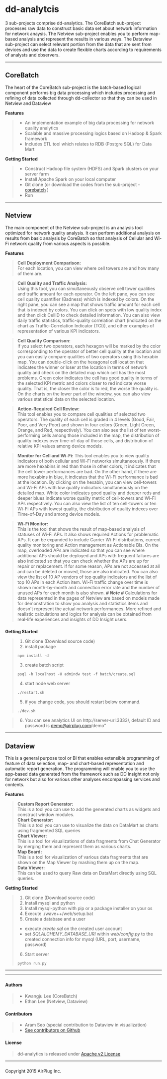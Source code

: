 
dd-analytcis
====

3 sub-projects comprise dd-analytics.
The CoreBatch sub-project processes raw data to construct basic data set about network information for network anaysis. The Netview sub-project enables you to perform map-based analysis and represent the results in various ways. The Dataview sub-project can select relevant portion from the data that are sent from devices and use the data to create flexible charts according to requirements of analysts and observers.  

---

## CoreBatch

The heart of the CoreBatch sub-project is the batch-based logical component performs big data processing which includes processing and refining of data collected through dd-collector so that they can be used in Netview and Dataview


**Features**
> - An implementation example of big data processing for network quality analytics 
> - Scalable and massive processing logics based on Hadoop & Spark framework
> - Includes ETL tool which relates to RDB (Postgre SQL) for Data Mart

**Getting Started**
> - Construct Hadoop file system (HDFS) and Spark clusters on your server farm
> - Install Apache Spark on your local computer
> - Git clone (or download the codes from the sub-project - [corebatch](https://github.com/ddinsight/dd-analytics/tree/master/corebatch) )
> - Run


----------


## Netview

The main component of the Netview sub-project is an analysis tool optimized for network quality analysis. It can perform additional analysis on results from basic analysis by CoreBatch so that analysis of Cellular and Wi-Fi network quality from various aspects is possible.  

**Features**
> **Cell Deployment Comparison:**	
> For each location, you can view where cell towers are and how many of them are. 

> **Cell Quality and Traffic Analysis:**	
> Using this tool, you can simultaneously observe cell tower qualities and traffic amount for each operator. On the left pane, you can see cell quality quantifier (Badness) which is indexed by colors. On the right pane, you can see a map that shows traffic amount for each cell that is indexed by colors. You can click on spots with low quality index and then click CellID to check detailed information. You can also view daily traffic statistics, traffic-quality correlation chart (indicated on the chart as Traffic-Correlation Indicator (TCI)), and other examples of representation of various KPI indicators.

>**Cell Quality Comparison:**	
> If you select two operators, each hexagon will be marked by the color corresponding to the operator of better cell quality at the location and you can easily compare qualities of two operators using this hexabin map. You can double-click on the hexagonal cell location that indicates the winner or loser at the location in terms of network quality and check on the detailed map which cell has the most problems. Green color indicates the cell has good quality in terms of the selected KPI metric and colors closer to red indicate worse quality. That is, the closer the color is to red, the worse the quality is. On the charts on the lower part of the window, you can also view various statistical data on the selected location. 

>**Action-Required Cell Review:**	
> This tool enables you to compare cell qualities of selected two operators. The quality of each cell is graded in 4 levels (Good, Fair, Poor, and Very Poor) and shown in four colors (Green, Light Green, Orange, and Red, respectively). You can also see the list of ten worst-performing cells among those included in the map, the distribution of quality indexes over time-of-day of those cells, and distribution of relative KPI values among device models.

>**Monitor for Cell and Wi-Fi:** 
> This tool enables you  to view quality indicators of both cellular and Wi-Fi networks simultaneously. If there are more hexabins in red than those in other colors, it indicates that the cell tower performances are bad. On the other hand, if there are more hexabins in blue, it indicates that the Wi-Fi performance is bad at the location. By clicking on the hexabin, you can view cell-towers and Wi-Fi APs with low quality indicators simultaneously on the detailed map. White color indicates good quality and deeper reds and deeper blues indicate worse quality metric of cell-towers and Wi-Fi APs respectively. You can also view the list of ten cell-towers or ten Wi-Fi APs with lowest quality, the distribution of quality indexes over Time-of-Day and among device models.

> **Wi-Fi Monitor:** 	
> This is the tool that shows the result of map-based analysis of statuses of Wi-Fi APs. It also shows required Actions for problematic APs. It can be expanded to include Carrier Wi-Fi distributions, current quality monitoring and Action management as Actionable BIs. On the map, overloaded APs are indicated so that you can see where additional APs should be deployed and APs with frequent failures are also indicated so that you can check whether the APs are up for repair or replacement. If for some reason, APs are not accessed at all and can be deleted or moved, those are also indicated. You can also view the list of 10 AP vendors of top quality indicators and the list of top 10 APs in each Action item. Wi-Fi traffic change over time is shown month-by-month and connection error rate and the number of unused APs for each month is also shown. 
> ***# Note #***
> Calculations for data represented in the pages of Netview are based on models made for demonstration to show you analysis and statistics items and doesn't represent the actual network performances. More refined and realistic calculations and logics for analysis can be obtained from real-life experiences and insights of DD Insight users. 

### 

**Getting Started**
> 1. Git clone (Download source code)
> 2. install package
> ```
> npm install -d
> ```
> 3. create batch script
> ```
> psql -h localhost -U admindw test -f batch/create.sql
> ```
> 4. start node web server
> ```
> ./restart.sh
> ```
> 5. if you change code, you should restart below command.
> ```
> ./dev.sh
> ```

> 6. You can see analytics UI on http://server-url:3333/, default ID and password is demo@airplug.com/demo"

----------


## Dataview

This is a general purpose tool or BI that enables extensible programming of feature of data selection, map- and chart-based representation and automatic report generation. The programming will enable you to use the app-based data generated from the framework such as DD Insight not only for network but also for various other analyses encompassing services and contents.

**Features**
> **Custom Report Generator:**   
> This is a tool you can use to add the generated charts as widgets and construct window modules.   
> **Chart Generator:**   
>This is a tool you can use to visualize the data on DataMart as charts using fragmented SQL queries   
> **Chart Viewer:**   	
> This is a tool for visualizations of data fragments from Chat Generator by merging them and represent them as various charts.   
> **Map Board:**	   
> This is a tool for visualization of various data fragments that are shown on the Map Viewer by mashing them up on the map.   
> **Data Viewer:**   	
> This can be used to query Raw data on DataMart directly using SQL queries.   

**Getting Started**
> 1. Git clone (Download source code)
> 2. Install mysql and python
> 3. Install mysql-python with pip or a package installer on your os
> 4. Execute ./wave++/web/setup.bat
> 5. Create a database and a user
> * execute *create.sql* on the created user account
> * set *SQLALCHEMY_DATABASE_URI* within  *web/config.py* to the created connection info for mysql (URL, port, username, password)
> 6. Start server
> ```
> python run.py
> ```


----------

----------

### 
#### **Authors**
> - Kwangju Lee (CoreBatch)
> - Ethan Lee (Netview, Dataview)

### 
#### **Contributors**
> - Aram Seo (special contribution to Dataview in visualization)
> - [See contributors on Github](http://)

### 
#### **License**
> dd-analytics is released under [Apache v2 License](http://)

---
### 
Copyright 2015 AirPlug Inc.
